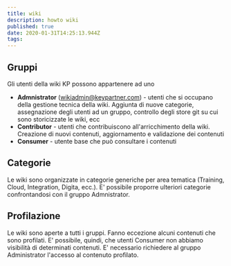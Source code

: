 ```yaml
---
title: wiki
description: howto wiki
published: true
date: 2020-01-31T14:25:13.944Z
tags: 
---
```


## Gruppi
Gli utenti della wiki KP possono appartenere ad uno  
- **Admnistrator** (wikiadmin@keypartner.com) - utenti che si occupano della gestione tecnica della wiki. Aggiunta di nuove categorie, assegnazione degli utenti ad un gruppo, controllo degli store git su cui sono storicizzate le wiki, ecc
- **Contributor** - utenti che contribuiscono all'arricchimento della wiki. Creazione di nuovi contenuti, aggiornamento e validazione dei contenuti
- **Consumer** - utente base che può consultare i contenuti
## Categorie
Le wiki sono organizzate in categorie generiche per area tematica (Training, Cloud, Integration, Digita, ecc.). E' possibile proporre ulteriori categorie confrontandosi con il gruppo Admnistrator.
## Profilazione
Le wiki sono aperte a tutti i gruppi. Fanno eccezione alcuni contenuti che sono profilati.
E' possibile, quindi, che utenti Consumer non abbiamo visibilità di determinati contenuti.
E' necessario richiedere al gruppo Administrator l'accesso al contenuto profilato.